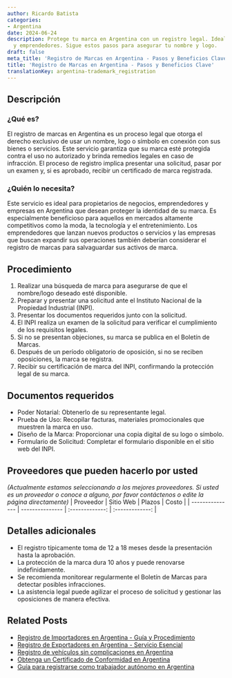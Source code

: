 ```yaml
---
author: Ricardo Batista
categories:
- Argentina
date: 2024-06-24
description: Protege tu marca en Argentina con un registro legal. Ideal para empresas
  y emprendedores. Sigue estos pasos para asegurar tu nombre y logo.
draft: false
meta_title: 'Registro de Marcas en Argentina - Pasos y Beneficios Clave'
title: 'Registro de Marcas en Argentina - Pasos y Beneficios Clave'
translationKey: argentina-trademark_registration
---
```



## Descripción
### ¿Qué es?
El registro de marcas en Argentina es un proceso legal que otorga el derecho exclusivo de usar un nombre, logo o símbolo en conexión con sus bienes o servicios. Este servicio garantiza que su marca esté protegida contra el uso no autorizado y brinda remedios legales en caso de infracción. El proceso de registro implica presentar una solicitud, pasar por un examen y, si es aprobado, recibir un certificado de marca registrada.

### ¿Quién lo necesita?
Este servicio es ideal para propietarios de negocios, emprendedores y empresas en Argentina que desean proteger la identidad de su marca. Es especialmente beneficioso para aquellos en mercados altamente competitivos como la moda, la tecnología y el entretenimiento. Los emprendedores que lanzan nuevos productos o servicios y las empresas que buscan expandir sus operaciones también deberían considerar el registro de marcas para salvaguardar sus activos de marca.

## Procedimiento

1. Realizar una búsqueda de marca para asegurarse de que el nombre/logo deseado esté disponible.
2. Preparar y presentar una solicitud ante el Instituto Nacional de la Propiedad Industrial (INPI).
3. Presentar los documentos requeridos junto con la solicitud.
4. El INPI realiza un examen de la solicitud para verificar el cumplimiento de los requisitos legales.
5. Si no se presentan objeciones, su marca se publica en el Boletín de Marcas.
6. Después de un período obligatorio de oposición, si no se reciben oposiciones, la marca se registra.
7. Recibir su certificación de marca del INPI, confirmando la protección legal de su marca.

## Documentos requeridos

- Poder Notarial: Obtenerlo de su representante legal.
- Prueba de Uso: Recopilar facturas, materiales promocionales que muestren la marca en uso.
- Diseño de la Marca: Proporcionar una copia digital de su logo o símbolo.
- Formulario de Solicitud: Completar el formulario disponible en el sitio web del INPI.

## Proveedores que pueden hacerlo por usted
_(Actualmente estamos seleccionando a los mejores proveedores. Si usted es un proveedor o conoce a alguno, por favor contáctenos o edite la página directamente)_
| Proveedor       |     Sitio Web    |    Plazos     |     Costo     |
| --------------- | --------------- |  :-------------: | :-------------: |

## Detalles adicionales

- El registro típicamente toma de 12 a 18 meses desde la presentación hasta la aprobación.
- La protección de la marca dura 10 años y puede renovarse indefinidamente.
- Se recomienda monitorear regularmente el Boletín de Marcas para detectar posibles infracciones.
- La asistencia legal puede agilizar el proceso de solicitud y gestionar las oposiciones de manera efectiva.
## Related Posts

- [Registro de Importadores en Argentina - Guía y Procedimiento](https://tramitit.com/spanish/guides/argentina/registro_de_importadores/)
- [Registro de Exportadores en Argentina - Servicio Esencial](https://tramitit.com/spanish/guides/argentina/registro_de_exportadores/)
- [Registro de vehículos sin complicaciones en Argentina](https://tramitit.com/spanish/guides/argentina/registro_automotor/)
- [Obtenga un Certificado de Conformidad en Argentina](https://tramitit.com/spanish/guides/argentina/certificado_de_idoneidad/)
- [Guía para registrarse como trabajador autónomo en Argentina](https://tramitit.com/spanish/guides/argentina/inscripción_al_régimen_de_autónomos/)